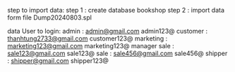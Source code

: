 step to import data:
  step 1 : create database bookshop
  step 2 : import data form file Dump20240803.spl

data User to login:
  admin :        admin@gmail.com               admin123@
  customer :     thanhtung2733@gmail.com       customer123@
  marketing :    marketing123@gmail.com        marketing123@
  manager sale : sale123@gmail.com             sale123@
  sale :         sale456@gmail.com             sale456@
  shipper :      shipper@gmail.com             shipper123@

